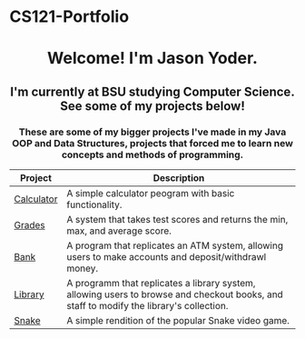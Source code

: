 # CS121-Portfolio
<h1 align="center">Welcome! I'm Jason Yoder.</h1>
<h2 align="center">I'm currently at BSU studying Computer Science. See some of my projects below!</h2>

<h3 align="center">These are some of my bigger projects I've made in my Java OOP and Data Structures, projects that forced me to learn new concepts and methods of programming.</h3>

| Project | Description |
| ------- | ----------- |
| [Calculator]() | A simple calculator peogram with basic functionality. |
| [Grades](https://github.com/jyod27/CS121-Portfolio/tree/main/project2/src) | A system that takes test scores and returns the min, max, and average score. |
| [Bank](https://github.com/jyod27/CS121-Portfolio/tree/main/Project3/src) | A program that replicates an ATM system, allowing users to make accounts and deposit/withdrawl money. |
| [Library](https://github.com/jyod27/CS121-Portfolio/tree/main/Project4) | A programm that replicates a library system, allowing users to browse and checkout books, and staff to modify the library's collection. |
| [Snake](https://github.com/jyod27/CS121-Portfolio/tree/main/Snake/src) | A simple rendition of the popular Snake video game. | 
